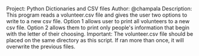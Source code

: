 Project: Python Dictionaries and CSV files
Author: @champala
Description: This program reads a volunteer.csv file and gives the user two options to write to a new csv file. Option 1 allows user to print all volunteers to a new csv file. Option 2 allows them to print only people's information that begin with the letter of their choosing. 
Important: The volunteer.csv file should be placed on the same directory as this script. If ran more than once, it will overwrite the previous files. 
